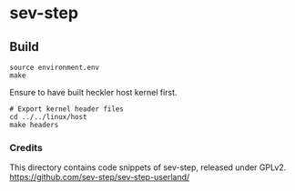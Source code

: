 # sev-step

## Build

```
source environment.env
make
```

Ensure to have built heckler host kernel first.

```
# Export kernel header files
cd ../../linux/host
make headers
```

### Credits
This directory contains code snippets of sev-step, released under GPLv2.
https://github.com/sev-step/sev-step-userland/